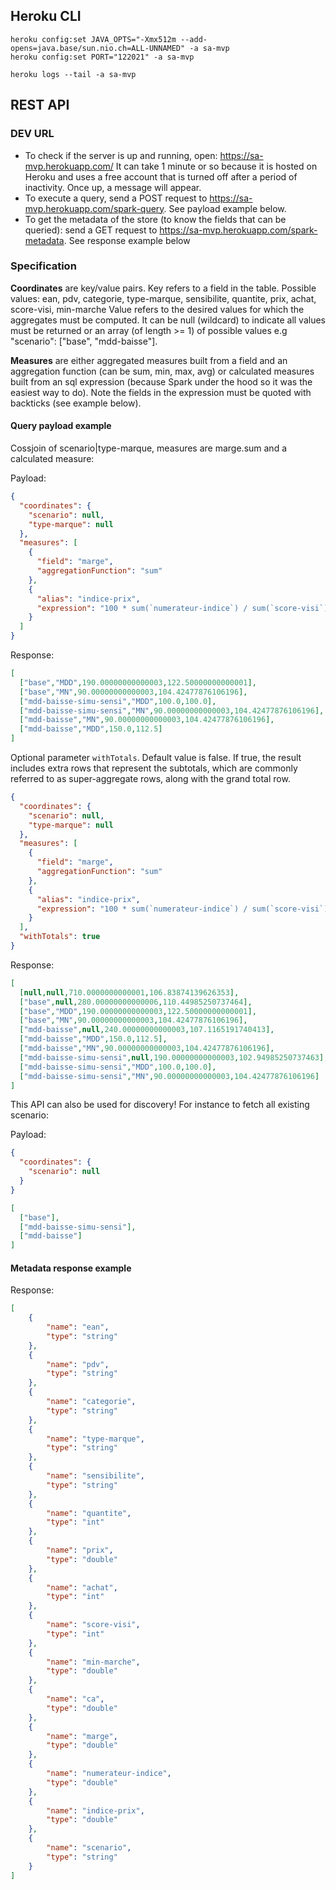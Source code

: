 ## Heroku CLI

```
heroku config:set JAVA_OPTS="-Xmx512m --add-opens=java.base/sun.nio.ch=ALL-UNNAMED" -a sa-mvp
heroku config:set PORT="122021" -a sa-mvp

heroku logs --tail -a sa-mvp
```

## REST API

### DEV URL
- To check if the server is up and running, open: https://sa-mvp.herokuapp.com/ It can take 1 minute or so because it is hosted on Heroku and uses a free account that is turned off after a period of inactivity. Once up, a message will appear. 
- To execute a query, send a POST request to https://sa-mvp.herokuapp.com/spark-query. See payload example below. 
- To get the metadata of the store (to know the fields that can be queried): send a GET request to https://sa-mvp.herokuapp.com/spark-metadata. See response example below

### Specification

**Coordinates** are key/value pairs. 
Key refers to a field in the table. Possible values: ean, pdv, categorie, type-marque, sensibilite, quantite, prix, achat, score-visi, min-marche Value refers to the desired values for which the aggregates must be computed. It can be null (wildcard) to indicate all values must be returned or an array (of length >= 1) of possible values e.g "scenario": ["base", "mdd-baisse"].

**Measures** are either aggregated measures built from a field and an aggregation function (can be sum, min, max, avg) or calculated measures built from an sql expression (because Spark under the hood so it was the easiest way to do). Note the fields in the expression must be quoted with backticks (see example below).

#### Query payload example

Cossjoin of scenario|type-marque, measures are marge.sum and a calculated measure:

Payload:

```json
{
  "coordinates": {
    "scenario": null,
    "type-marque": null
  },
  "measures": [
    {
      "field": "marge",
      "aggregationFunction": "sum"
    },
    {
      "alias": "indice-prix",
      "expression": "100 * sum(`numerateur-indice`) / sum(`score-visi`)"
    }
  ]
}
```
Response:
```json
[
  ["base","MDD",190.00000000000003,122.50000000000001],
  ["base","MN",90.00000000000003,104.42477876106196],
  ["mdd-baisse-simu-sensi","MDD",100.0,100.0],
  ["mdd-baisse-simu-sensi","MN",90.00000000000003,104.42477876106196],
  ["mdd-baisse","MN",90.00000000000003,104.42477876106196],
  ["mdd-baisse","MDD",150.0,112.5]
]
```

Optional parameter `withTotals`. Default value is false. If true, the result includes extra rows that represent the subtotals, which are commonly referred to as super-aggregate rows, along with the grand total row.

```json
{
  "coordinates": {
    "scenario": null,
    "type-marque": null
  },
  "measures": [
    {
      "field": "marge",
      "aggregationFunction": "sum"
    },
    {
      "alias": "indice-prix",
      "expression": "100 * sum(`numerateur-indice`) / sum(`score-visi`)"
    }
  ],
  "withTotals": true
}
```

Response:
```json
[
  [null,null,710.0000000000001,106.83874139626353],
  ["base",null,280.00000000000006,110.44985250737464],
  ["base","MDD",190.00000000000003,122.50000000000001],
  ["base","MN",90.00000000000003,104.42477876106196],
  ["mdd-baisse",null,240.00000000000003,107.1165191740413],
  ["mdd-baisse","MDD",150.0,112.5],
  ["mdd-baisse","MN",90.00000000000003,104.42477876106196],
  ["mdd-baisse-simu-sensi",null,190.00000000000003,102.94985250737463],
  ["mdd-baisse-simu-sensi","MDD",100.0,100.0],
  ["mdd-baisse-simu-sensi","MN",90.00000000000003,104.42477876106196]
]
```

This API can also be used for discovery! For instance to fetch all existing scenario:

Payload:
```json
{
  "coordinates": {
    "scenario": null
  }
}
```

```json
[
  ["base"],
  ["mdd-baisse-simu-sensi"],
  ["mdd-baisse"]
]
```

#### Metadata response example

Response:
```json
[
    {
        "name": "ean",
        "type": "string"
    },
    {
        "name": "pdv",
        "type": "string"
    },
    {
        "name": "categorie",
        "type": "string"
    },
    {
        "name": "type-marque",
        "type": "string"
    },
    {
        "name": "sensibilite",
        "type": "string"
    },
    {
        "name": "quantite",
        "type": "int"
    },
    {
        "name": "prix",
        "type": "double"
    },
    {
        "name": "achat",
        "type": "int"
    },
    {
        "name": "score-visi",
        "type": "int"
    },
    {
        "name": "min-marche",
        "type": "double"
    },
    {
        "name": "ca",
        "type": "double"
    },
    {
        "name": "marge",
        "type": "double"
    },
    {
        "name": "numerateur-indice",
        "type": "double"
    },
    {
        "name": "indice-prix",
        "type": "double"
    },
    {
        "name": "scenario",
        "type": "string"
    }
]
```

